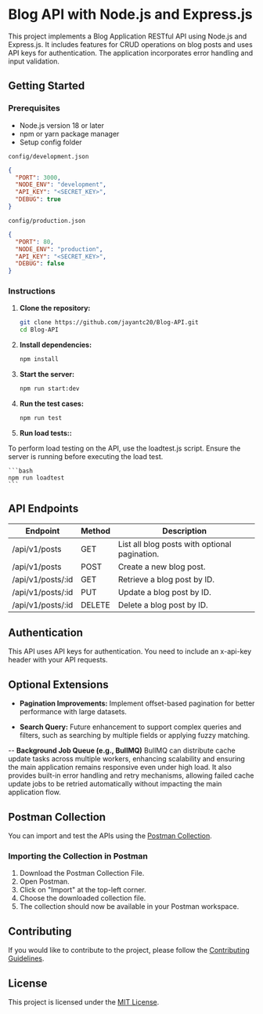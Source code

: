 # Blog API with Node.js and Express.js

This project implements a Blog Application RESTful API using Node.js and Express.js. It includes features for CRUD operations on blog posts and uses API keys for authentication. The application incorporates error handling and input validation.

## Getting Started

### Prerequisites

- Node.js version 18 or later
- npm or yarn package manager
- Setup config folder

`config/development.json`

```json
{
  "PORT": 3000,
  "NODE_ENV": "development",
  "API_KEY": "<SECRET_KEY>",
  "DEBUG": true
}
```

`config/production.json`

```json
{
  "PORT": 80,
  "NODE_ENV": "production",
  "API_KEY": "<SECRET_KEY>",
  "DEBUG": false
}
```

### Instructions

1. **Clone the repository:**

   ```bash
   git clone https://github.com/jayantc20/Blog-API.git
   cd Blog-API
   ```

2. **Install dependencies:**

   ```bash
   npm install
   ```

3. **Start the server:**

   ```bash
   npm run start:dev
   ```

4. **Run the test cases:**

   ```bash
   npm run test
   ```

5. **Run load tests::**

To perform load testing on the API, use the loadtest.js script. Ensure the server is running before executing the load test.

    ```bash
    npm run loadtest
    ```

## API Endpoints

| Endpoint          | Method | Description                                   |
| ----------------- | ------ | --------------------------------------------- |
| /api/v1/posts     | GET    | List all blog posts with optional pagination. |
| /api/v1/posts     | POST   | Create a new blog post.                       |
| /api/v1/posts/:id | GET    | Retrieve a blog post by ID.                   |
| /api/v1/posts/:id | PUT    | Update a blog post by ID.                     |
| /api/v1/posts/:id | DELETE | Delete a blog post by ID.                     |

## Authentication

This API uses API keys for authentication. You need to include an x-api-key header with your API requests.

## Optional Extensions

- **Pagination Improvements:** Implement offset-based pagination for better performance with large datasets.

- **Search Query:** Future enhancement to support complex queries and filters, such as searching by multiple fields or applying fuzzy matching.

-- **Background Job Queue (e.g., BullMQ)** BullMQ can distribute cache update tasks across multiple workers, enhancing scalability and ensuring the main application remains responsive even under high load. It also provides built-in error handling and retry mechanisms, allowing failed cache update jobs to be retried automatically without impacting the main application flow.

## Postman Collection

You can import and test the APIs using the [Postman Collection](https://github.com/jayantc20/Blog-API/blob/main/Blog-API.postman_collection.json).

### Importing the Collection in Postman

1. Download the Postman Collection File.
2. Open Postman.
3. Click on "Import" at the top-left corner.
4. Choose the downloaded collection file.
5. The collection should now be available in your Postman workspace.

## Contributing

If you would like to contribute to the project, please follow the [Contributing Guidelines](CONTRIBUTING.md).

## License

This project is licensed under the [MIT License](LICENSE).
